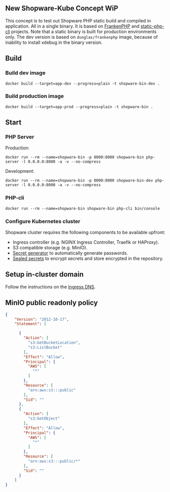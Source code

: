 ## New Shopware-Kube Concept WiP
This concept is to test out Shopware PHP static build and compiled in application. All in a single binary.
It is based on [FrankenPHP](https://frankenphp.dev) and [static-php-cli](https://static-php.dev) projects.
Note that a static binary is built for production environments only. 
The dev version is based on `dunglas/frankenphp` image, because of inability to install xdebug in the binary version. 

## Build

### Build dev image
```shell
docker build --target=app-dev --progress=plain -t shopware-bin-dev .
```

### Build production image
```shell
docker build --target=app-prod --progress=plain -t shopware-bin .
```

## Start

### PHP Server
Production:
```shell
docker run --rm --name=shopware-bin -p 8000:8000 shopware-bin php-server -l 0.0.0.0:8000 -a -v --no-compress 
```
Development:
```shell
docker run --rm --name=shopware-bin -p 8000:8000 shopware-bin-dev php-server -l 0.0.0.0:8000 -a -v --no-compress 
```
### PHP-cli
```shell
docker run --rm --name=shopware-bin shopware-bin php-cli bin/console
```

### Configure Kubernetes cluster

Shopware cluster requires the following components to be available upfront:
* Ingress controller (e.g. NGINX Ingress Controller, Traefik or HAProxy).
* S3 compatible storage (e.g. MinIO).
* [Secret generator](https://github.com/mittwald/kubernetes-secret-generator) to automatically generate passwords.
* [Sealed secrets](https://github.com/bitnami-labs/sealed-secrets) to encrypt secrets and store encrypted in the repository.

## Setup in-cluster domain

Follow the instructions on the [Ingress DNS](https://minikube.sigs.k8s.io/docs/handbook/addons/ingress-dns).

## MinIO public readonly policy
```json
{
    "Version": "2012-10-17",
    "Statement": [

      {
        "Action": [
          "s3:GetBucketLocation",
          "s3:ListBucket"
        ],
        "Effect": "Allow",
        "Principal": {
          "AWS": [
            "*"
          ]
        },
        "Resource": [
          "arn:aws:s3:::public"
        ],
        "Sid": ""
      },
      {
        "Action": [
          "s3:GetObject"
        ],
        "Effect": "Allow",
        "Principal": {
          "AWS": [
            "*"
          ]
        },
        "Resource": [
          "arn:aws:s3:::public/*"
        ],
        "Sid": ""
      }        
    ]
}
```
